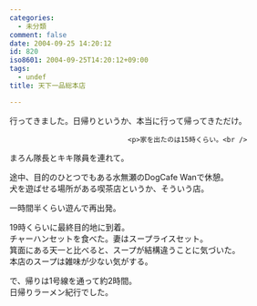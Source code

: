 ```yaml
---
categories:
  - 未分類
comment: false
date: 2004-09-25 14:20:12
id: 820
iso8601: 2004-09-25T14:20:12+09:00
tags:
  - undef
title: 天下一品総本店

---
```


<div class="entry-body">
                                 <p>行ってきました。日帰りというか、本当に行って帰ってきただけ。</p>
                              
                                 <p>家を出たのは15時くらい。<br />
まろん隊長とキキ隊員を連れて。</p>

<p>途中、目的のひとつでもある水無瀬のDogCafe Wanで休憩。<br />
犬を遊ばせる場所がある喫茶店というか、そういう店。</p>

<p>一時間半くらい遊んで再出発。</p>

<p>19時くらいに最終目的地に到着。<br />
チャーハンセットを食べた。妻はスープライスセット。<br />
箕面にある天一と比べると、スープが結構違うことに気づいた。<br />
本店のスープは雑味が少ない気がする。</p>

<p>で、帰りは1号線を通って約2時間。<br />
日帰りラーメン紀行でした。</p>
                              </div>
    	